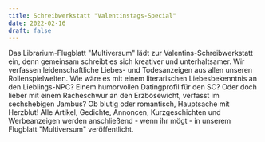 ```yaml
---
title: Schreibwerkstatt "Valentinstags-Special"
date: 2022-02-16
draft: false
---
```

Das Librarium-Flugblatt "Multiversum" lädt zur Valentins-Schreibwerkstatt ein, denn gemeinsam schreibt es sich 
kreativer und unterhaltsamer. Wir verfassen leidenschaftliche Liebes- und Todesanzeigen aus allen unseren 
Rollenspielwelten. Wie wäre es mit einem literarischen Liebesbekenntnis an den Lieblings-NPC? Einem humorvollen 
Datingprofil für den SC? Oder doch lieber mit einem Racheschwur an den Erzbösewicht, verfasst im sechshebigen Jambus? 
Ob blutig oder romantisch, Hauptsache mit Herzblut! Alle Artikel, Gedichte, Annoncen, Kurzgeschichten und Werbeanzeigen 
werden anschließend - wenn ihr mögt - in unserem Flugblatt "Multiversum" veröffentlicht.

